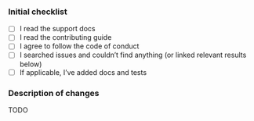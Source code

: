 <!--
  Please check the needed checkboxes ([ ] -> [x]). Leave the
  comments as they are, they won’t show on GitHub.
  We are excited about pull requests, but please try to limit the scope, provide
  a general description of the changes, and remember, it’s up to you to convince
  us to land it.
-->

### Initial checklist

*   [ ] I read the support docs <!-- https://github.com/unifiedjs/.github/blob/main/support.md -->
*   [ ] I read the contributing guide <!-- https://github.com/unifiedjs/.github/blob/main/contributing.md -->
*   [ ] I agree to follow the code of conduct <!-- https://github.com/unifiedjs/.github/blob/main/code-of-conduct.md -->
*   [ ] I searched issues and couldn’t find anything (or linked relevant results below) <!-- https://github.com/search?q=user%3Aunifiedjs&type=Issues -->
*   [ ] If applicable, I’ve added docs and tests

### Description of changes

TODO

<!--do not edit: pr-->
